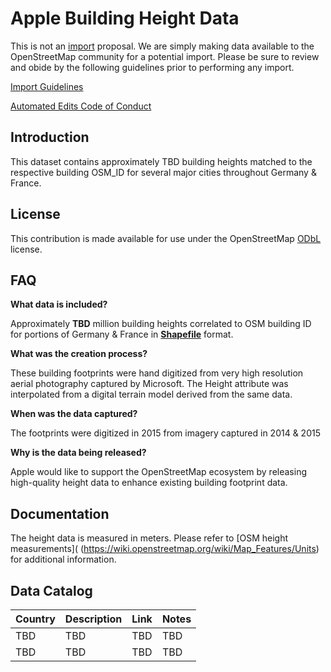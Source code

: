 # Apple Building Height Data

This is not an [import](https://wiki.openstreetmap.org/wiki/Import) proposal.  We are simply making data available to the OpenStreetMap community for a potential import.  Please be sure to review and obide by the following guidelines prior to performing any import.  

[Import Guidelines](https://wiki.openstreetmap.org/wiki/Import/Guidelines)

[Automated Edits Code of Conduct](https://wiki.openstreetmap.org/wiki/Automated_Edits_code_of_conduct)


## Introduction

This dataset contains approximately TBD building heights matched to the respective building OSM_ID for several major cities throughout Germany & France. 

## License

This contribution is made available for use under the OpenStreetMap [ODbL](https://opendatacommons.org/licenses/odbl/) license.


## FAQ

**What data is included?**

Approximately **TBD** million building heights correlated to OSM building ID for portions of Germany & France in [**Shapefile**](http://wiki.openstreetmap.org/wiki/Shapefiles) format. 

**What was the creation process?**

These building footprints were hand digitized from very high resolution aerial photography captured by Microsoft. The Height attribute was interpolated from a digital terrain model derived from the same data.

**When was the data captured?**

The footprints were digitized in 2015 from imagery captured in 2014 & 2015

**Why is the data being released?**

Apple would like to support the OpenStreetMap ecosystem by releasing high-quality height data to enhance existing building footprint data.


## Documentation

The height data is measured in meters. Please refer to [OSM height measurements]( (https://wiki.openstreetmap.org/wiki/Map_Features/Units) for additional information.  

## Data Catalog

| Country     | Description   | Link    | Notes |
| ------------|---------------|---------|-------|
| TBD         | TBD           | TBD     | TBD   |
| TBD         | TBD           | TBD     | TBD   |
